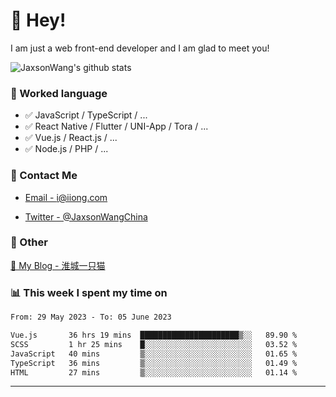 # 👋 Hey!

I am just a web front-end developer and I am glad to meet you!

![JaxsonWang's github stats](https://github-readme-stats.vercel.app/api?username=JaxsonWang&&show_icons=true&&title_color=1abc9c&&icon_color=1abc9c)


### 📝 Worked language

- ✅ JavaScript / TypeScript / ...
- ✅ React Native / Flutter / UNI-App / Tora / ...
- ✅ Vue.js / React.js / ...
- ✅ Node.js / PHP / ...

### 📮 Contact Me

- [Email - i@iiong.com](mailto:i@iiong.com)

- [Twitter - @JaxsonWangChina](https://twitter.com/JaxsonWangChina)

### 🤪 Other

[📌 My Blog - 淮城一只猫](https://iiong.com)

### 📊 This week I spent my time on

<!--START_SECTION:waka-->

```txt
From: 29 May 2023 - To: 05 June 2023

Vue.js       36 hrs 19 mins  ██████████████████████▒░░   89.90 %
SCSS         1 hr 25 mins    █░░░░░░░░░░░░░░░░░░░░░░░░   03.52 %
JavaScript   40 mins         ▒░░░░░░░░░░░░░░░░░░░░░░░░   01.65 %
TypeScript   36 mins         ▒░░░░░░░░░░░░░░░░░░░░░░░░   01.49 %
HTML         27 mins         ▒░░░░░░░░░░░░░░░░░░░░░░░░   01.14 %
```

<!--END_SECTION:waka-->

---

